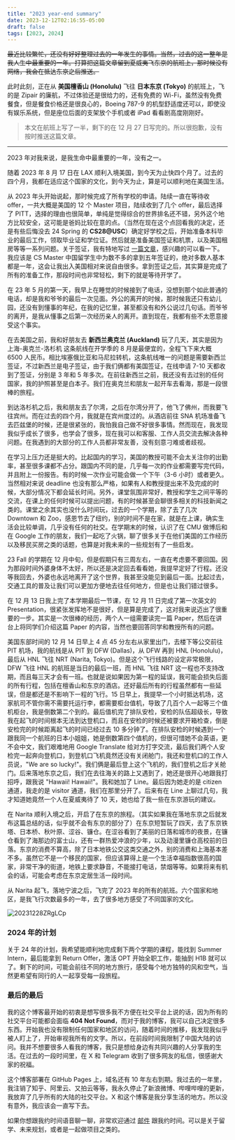 ```yaml
---
title: "2023 year-end summary"
date: 2023-12-12T02:16:55-05:00
draft: false
tags: [2023, 2024]
---
```


~~最近比较繁忙，还没有好好整理过去的一年发生的事情。当然，过去的这一整年是我人生中最重要的一年。打算把这篇文章留到夏威夷飞东京的航班上，那时候没有网络，我会在抵达东京之后推送。~~

此时此刻，正在从 **美国檀香山 (Honolulu)** 飞往 **日本东京 (Tokyo)** 的航班上，飞的是 Zipair 的廉航，不过体验还是很给力的，还有免费的 Wi-Fi，虽然没有免费餐食，但是餐食价格还是很良心的，Boeing 787-9 的机型舒适度还可以，即使没有娱乐系统，但是座位后面的支架放个手机或者 iPad 看看剧高度刚刚好。

> 本文在航班上写了一半，剩下的在 12 月 27 日写完的。所以很抱歉，没有按时推送这篇文章。

---

2023 年对我来说，是我生命中最重要的一年，没有之一。

随着 2023 年 8 月 17 日在 LAX 顺利入境美国，到今天为止快四个月了。过去的四个月，我都在适应这个国家的文化，到今天为止，算是可以顺利地在美国生活。

从 2023 年头开始说起，那时候完成了所有学校的申请。陆续一直在等待收 offer，一共大概是美国的 12 个 Master 项目，陆续收到了几个 offer，最后选择了 PITT，选择的理由也很简单，单纯是觉得综合的世界排名还不错，另外这个地方比较安全，这可能是爸妈比较在意的点。（当然在现在这个点回看我的决定，还是有些后悔没去 24 Spring 的 **CS28@USC**）确定好学校之后，开始准备本科毕业的最后工作，领取毕业证和学位证。然后就是准备美国签证和机票，以及美国租房等等一系列问题。关于签证，我有特地写过 [一篇文章](https://missuo.me/posts/hongkong-us-visa/)，感兴趣的可以看一下。我应该是 CS Master 中国留学生中为数不多的拿到五年签证的，绝对多数人基本都是一年，这会让我出入美国相对来说自由很多。拿到签证之后，其实算是完成了所有的准备工作，那段时间也非常轻松，剩下的就是等待开学了。

在 23 年 5 月的第一天，我早上在睡觉的时候接到了电话，没想到那个如此普通的电话，却是我和爷爷的最后一次见面。外公的离开的时候，那时候我还只有幼儿园，还没有到懂事的年纪，在我的记忆里，甚至都没有和外公说过几句话。而爷爷的离开，是我从懂事之后第一次经历亲人的离开。直到现在，我都有些不太愿意接受这个事实。

在去美国之前，我和好朋友去 **新西兰奥克兰 (Auckland)** 玩了几天，其实是因为 上海-奥克兰-洛杉机 这条航线在开学季的 8 月是最便宜的，全程飞下来大概 6500 人民币。相比埃塞俄比亚和马尼拉转机，这条航线唯一的问题是需要新西兰签证，不过新西兰是电子签证，由于我们俩都有美国签证，在线申请 7-10 天都收到了签证，分别是 3 年和 5 年多次。在前往新西兰之前，我还没有去过别的任何国家，我的护照甚至是白本子。我们在奥克兰和朋友一起开车去看海，那是一段很棒的旅程。

到达洛杉机之后，我和朋友去了尔湾，之后在尔湾分开了，他飞了佛州，而我要飞往宾州。而在过去的四个月，我就是在宾州度过的。从酒店前往 SNA 机场准备飞去匹兹堡的时候，还是很紧张的，我怕我自己做不好很多事情。然而现在，我发现我似乎成长了很多，也学会了很多，现在我可以和客服、工作人员交流去解决各种问题。在我遇到的大部分的工作人员都非常友善，没有刻意刁难或者歧视。

在学习上压力还是挺大的。比起国内的学习，美国的教授可能不会太关注你的出勤率，甚至很多课都不占分。跟国内不同的是，几乎每一次的作业都需要写完代码，并且附上一份报告。有的时候一次作业可能会做一个下午（3-6 小时）或者更久。当然相对来说 deadline 也没有那么严格，如果有人和教授提出来不及完成的时候，大部分情况下都会延长时间。另外，课堂氛围非常好，教授和学生之间平等的交流，在课上的任何时候可以提出问题，有的时候甚至会聊很多相关的科技新闻之类的。课堂之余其实也没什么时间玩，过去的一个学期，除了去了几次 Downtown 和 Zoo，感恩节去了纽约，别的时间不是在家，就是在上课，确实生活会比较单调，几乎没有任何的社交。在学期末的时候，认识了在 CMU 做博后和在 Google 工作的朋友，我们一起吃了火锅，聊了很多关于在他们美国的工作经历以及移民买房之类的话题，也算是对我未来的一些规划有了一些启发。

23 Fall 的学期在 12 月中旬，但是假期只有三周左右，一直在考虑要不要回国。因为那段时间外婆身体不太好，所以还是决定回去看看她，我提早定好了行程。还没等我回去，外婆也永远地离开了这个世界，我甚至没能见到最后一面。比起过去，交通工具的普及让我们可以更加方便地去往任何地方，但是也让我们错过很多。

在 12 月 13 日我上完了本学期最后一节课，在 12 月 11 日完成了第一次英文的 Presentation，很紧张发挥地不是很好，但是算是完成了，这对我来说迈出了很重要的一步。其实是一次很棒的经历，两个人一组需要读完一篇 Paper，然后在讲台上将同学们介绍这篇 Paper 的内容，当然也要回答同学和教授所有的问题。

美国东部时间的 12 月 14 日早上 4 点 45 分左右从家里出门，去楼下等公交前往 PIT 机场，我的航线是从 PIT 到 DFW (Dallas)，从 DFW 再到 HNL (Honolulu)，最后从 HNL 飞往 NRT (Narita, Tokyo)。但是这个飞行线路的设定非常极限，DFW 飞往 HNL 的航班是当日的最后一班，而 HNL 飞往 NRT 这一程也不支持改期，而且每三天才会有一班。也就是说如果因为第一程的延误，我可能会损失后面的所有行程，包括在檀香山和东京的酒店。还好最后所有的行程虽然都有一些延误，但是都还是不影响下一程的飞行。15 日早上，我提早一个小时抵达机场，这家航司不管你需不需要托运行李，都需要柜台值机，导致了几百个人一起等三个值机柜台，我是倒数第二个到的。最后值机完了排队安检，安检的队伍超级长，导致我在起飞的时间根本无法到达登机口，而且在安检的时候还被要求开箱检查，倒是安检完的时候距离起飞的时间已经过去 10 多分钟了。在排队安检的时候遇到一个跟我同一个航班的日本小姐姐，她是倒数第四个值机的，但很可惜她不会英语，更不会中文，我们艰难地用 Google Translate 给对方打字交流，最后我们两个人安检完一起奔向登机口，到登机口飞机竟然还没有关闭舱门，我还和登机口的工作人员说，"We are so lucky!"。我们俩是最后登上这个飞机的，我们登机之后才关舱门。后来落地东京之后，我们在去往海关的路上又遇到了，她还是很开心地跟我打招呼，跟我说 "Hawaii! Hawaii!"。我和她加了 Line。最后因为她走的是 citizen 通道，我走的是 visitor 通道，我们在那里分开了。后来有在 Line 上聊过几句，我才知道她竟然一个人在夏威夷待了 10 天，她也给了我一些在东京游玩的建议。

在 Narita 顺利入境之后，开启了在东京的旅程。（其实如果我在落地东京之后就发布这篇总结的话，似乎就不会有东京的部分了）在东京短暂玩了四天，去了东京铁塔、日本桥、秋叶原、涩谷、镰仓。在涩谷看到了美丽的日落和城市的夜景，在镰仓看到了海那边的富士山，还有一群热爱冲浪的少年，以及动漫里镰仓高校前的日落。东京的消费不算高，除了日本地铁公交这类交通之外，别的消费和上海基本差不多。虽然它不是一个移民的国家，但应该算得上是一个生活幸福指数很高的国家，非常干净的街道，地铁上要求静音，不能接打电话，禁烟等等。如果将来有机会的话，可能会考虑在东京定居生活一段时间。

从 Narita 起飞，落地宁波之后，飞完了 2023 年的所有的航班。六个国家和地区，是我飞行次数最多的一年，去了很多地方感受了不同国家的文化。

![20231228ZRgLCp](https://r2.qwq.mx/blog/20231228ZRgLCp.PNG)

### 2024 年的计划

关于 24 年的计划，我希望能顺利地完成剩下两个学期的课程，能找到 Summer Intern，最后能拿到 Return Offer，激活 OPT 开始全职工作，能抽到 H1B 就可以了。剩下的时间，可能会前往不同的地方旅行，感受每个地方独特的风和空气，当然更希望有同行的人一起享受每一段旅程。


### 最后的最后

我的这个博客最开始的初衷是想写很多我不方便在社交平台上说的话，因为所有的社交平台可能都会面临 **404 Not Found**，而对于我的博客，我可以自己决定很多东西。开始我也没有限制任何国家和地区的访问，随着时间的推移，我发现我似乎被人盯上了，开始审视我所有的文字。所以，在前段时间我限制了中国大陆的访问。我并不想要很多人看我的博客，我只是想给身边有共同兴趣的人分享我的生活。在过去的一段时间里，在 X 和 Telegram 收到了很多网友的私信，很感谢大家的祝福。

这个博客部署在 GitHub Pages 上，域名还有 10 年左右到期。我过去的一年里，我注销了知乎、阿里云、又拍云等等，我永久停止了新浪微博、哔哩哔哩的更新，我放弃了几乎所有的大陆的社交平台。X 和这个博客是我分享生活的地方。所以没有意外，我应该会一直写下去。

如果你想跟我约时间语音聊一聊，非常欢迎通过 [邮件](mailto:me@missuo.me) 跟我约时间。可以是关于留学、未来规划，或者是一起做项目之类的。